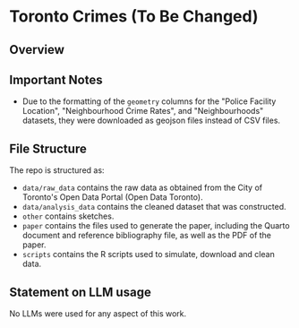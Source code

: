 # Toronto Crimes (To Be Changed)

## Overview


## Important Notes
- Due to the formatting of the `geometry` columns for the "Police Facility Location", "Neighbourhood Crime Rates", and "Neighbourhoods" datasets, they were downloaded as geojson files instead of CSV files. 

## File Structure

The repo is structured as:

-   `data/raw_data` contains the raw data as obtained from the City of Toronto's Open Data Portal (Open Data Toronto).
-   `data/analysis_data` contains the cleaned dataset that was constructed.
-   `other` contains sketches.
-   `paper` contains the files used to generate the paper, including the Quarto document and reference bibliography file, as well as the PDF of the paper. 
-   `scripts` contains the R scripts used to simulate, download and clean data.


## Statement on LLM usage

No LLMs were used for any aspect of this work.